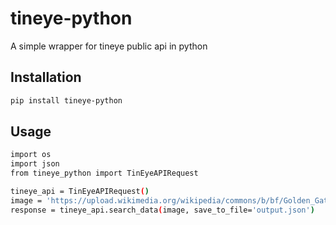# tineye-python
A simple wrapper for tineye public api in python

## Installation
```bash
pip install tineye-python
```

## Usage

```bash
import os
import json
from tineye_python import TinEyeAPIRequest

tineye_api = TinEyeAPIRequest()
image = 'https://upload.wikimedia.org/wikipedia/commons/b/bf/Golden_Gate_Bridge_as_seen_from_Battery_East.jpg'
response = tineye_api.search_data(image, save_to_file='output.json')
```
